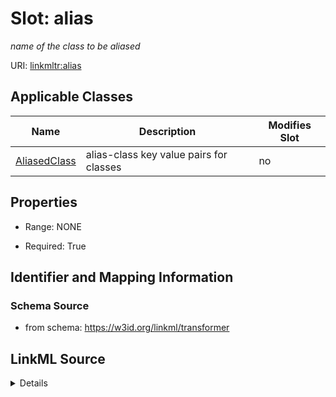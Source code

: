 

# Slot: alias


_name of the class to be aliased_



URI: [linkmltr:alias](https://w3id.org/linkml/transformer/alias)



<!-- no inheritance hierarchy -->





## Applicable Classes

| Name | Description | Modifies Slot |
| --- | --- | --- |
| [AliasedClass](AliasedClass.md) | alias-class key value pairs for classes |  no  |







## Properties

* Range: NONE

* Required: True





## Identifier and Mapping Information







### Schema Source


* from schema: https://w3id.org/linkml/transformer




## LinkML Source

<details>
```yaml
name: alias
description: name of the class to be aliased
from_schema: https://w3id.org/linkml/transformer
rank: 1000
key: true
alias: alias
owner: AliasedClass
domain_of:
- AliasedClass
required: true

```
</details>